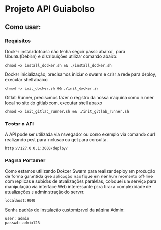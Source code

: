 # Projeto API Guiabolso

## Como usar:

### Requisitos

Docker instalado(caso não tenha seguir passo abaixo), para Ubuntu(Debian) e distribuições utilizar comando abaixo:

```
chmod +x install_docker.sh && ./install_docker.sh
```

Docker inicialização, precisamos iniciar o swarm e criar a rede para deploy, executar shell abaixo:

```
chmod +x init_docker.sh && ./init_docker.sh
```

Gitlab Runner, precisamos fazer o registro da nossa maquina como runner local no site do gitlab.com, executar shell abaixo

```
chmod +x init_gitlab_runner.sh && ./init_gitlab_runner.sh
```

### Testar a API

A API pode ser utilizada via navegador ou como exemplo via comando curl realizando post para inclusao ou get para consulta.

```
http://127.0.0.1:3000/deploy/
```

### Pagina Portainer

Como estamos utilizando Dokcer Swarm para realizar deploy em produção de forma garantida que aplicação nao fique
em nenhum momento off-line com replicas e subidas de atualizações paralelas, coloquei um serviço para
manipulação via interface Web interessante para tirar a complexidade de atualizações e administração do server.

```
localhost:9000
```

Senha padrão de instalação customizavel da página Admin:

```
user: admin
passwd: admin123
```
